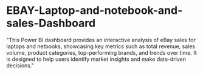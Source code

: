# EBAY-Laptop-and-notebook-and-sales-Dashboard
"This Power BI dashboard provides an interactive analysis of eBay sales for laptops and netbooks, showcasing key metrics such as total revenue, sales volume, product categories, top-performing brands, and trends over time. It is designed to help users identify market insights and make data-driven decisions."
